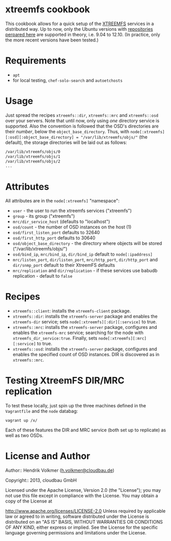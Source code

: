 # xtreemfs cookbook

This cookbook allows for a quick setup of the [XTREEMFS](http://www.xtreemfs.org/) services in a distributed way.
Up to now, only the Ubuntu versions with [repositories perpared here](http://www.xtreemfs.org/download_pkg.php) are supported in theory, i.e. 9.04 to 12.10.
(In practice, only the more recent versions have been tested.)

# Requirements

- `apt`
- for local testing, `chef-solo-search` and `autoetchosts`

# Usage

Just spread the recipes `xtreemfs::dir`, `xtreemfs::mrc` and `xtreemfs::osd` over your servers.
Note that until now, only using _one_ directory service is supported.
Also the convention is followed that the OSD's directories are their _number_, below the `object_base_directory`.
Thus, with `node[:xtreemfs][:osd][:object_base_directory] = "/var/lib/xtreemfs/objs/"` (the default), the storage directories will be laid out as follows:

```bash
/var/lib/xtreemfs/objs/0
/var/lib/xtreemfs/objs/1
/var/lib/xtreemfs/objs/2
...
```

# Attributes

All attributes are in the `node[:xtreemfs]` "namespace":

- `user` - the user to run the xtreemfs services ("xtreemfs")
- `group` - its group ("xtreemfs")
- `mrc/dir_service_host` (defaults to "localhost")
- `osd/count` - the number of OSD instances on the host (1)
- `osd/first_listen_port` defaults to 32640
- `osd/first_http_port` defaults to 30640
- `osd/object_base_directory` - the directory where objects will be stored ("/var/lib/xtreemfs/objs/")
- `osd/bind_ip`, `mrc/bind_ip`, `dir/bind_ip` default to `node[:ipaddress]`
- `mrc/listen_port`, `dir/listen_port`, `mrc/http_port`, `dir/http_port` and `dir/snmp_port` default to their XtreemFS defaults
- `mrc/replication` and `dir/replication` - if these services use babudb replication - default to `false`

# Recipes

- `xtreemfs::client`: installs the `xtreemfs-client` package.
- `xtreemfs::dir`: installs the `xtreemfs-server` package and enables the `xtreemfs-dir` service; sets `node[:xtreemfs][:dir][:service]` to true.
- `xtreemfs::mrc`: installs the `xtreemfs-server` package, configures and enables the `xtreemfs-mrc` service; searching for the node with `xtreemfs_dir_service:true`.  Finally, sets `node[:xtreemfs][:mrc][:service]` to true. 
- `xtreemfs::osd`: installs the `xtreemfs-server` package, configures and enables the specified count of OSD instances.  DIR is discovered as in `xtreemfs::mrc`.

# Testing XtreemFS DIR/MRC replication

To test these locally, just spin up the three machines defined in the `Vagrantfile` and the `node` databag:

    vagrant up /x/

Each of these features the DIR and MRC service (both set up to replicate) as well as two OSDs.


# License and Author

Author:: Hendrik Volkmer (<h.volkmer@cloudbau.de>)

Copyright:: 2013, cloudbau GmbH

Licensed under the Apache License, Version 2.0 (the "License"); you may not use this file except in compliance with the License. You may obtain a copy of the License at

http://www.apache.org/licenses/LICENSE-2.0
Unless required by applicable law or agreed to in writing, software distributed under the License is distributed on an "AS IS" BASIS, WITHOUT WARRANTIES OR CONDITIONS OF ANY KIND, either express or implied. See the License for the specific language governing permissions and limitations under the License.
